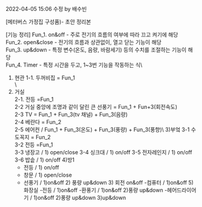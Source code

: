 2022-04-05 15:06 수정 by 배수빈

[메터버스 가정집 구성품)- 초안 정리본

[기능 정리]
Fun_1. on&off - 주로 전기의 흐름의 여부에 따라 끄고 켜기에 해당\
Fun_2. open&close - 전기의 흐름과 상관없이, 열고 닫는 기능이 해당\
Fun_3. up&down - 특정 변수(온도, 음량, 바람세기) 등의 수치를 조절하는 기능이 해당\
Fun_4. Timer - 특정 시간을 두고, 1~3번 기능을 작동하는 식\
 
 



1. 현관
	1-1. 두꺼비집 = Fun_1\
\
2. 거실\
	2-1. 전등 =Fun_1\
	2-2 거실 중앙에 조명과 같이 달린 큰 선풍기 = Fun_1 + Fun+3(회전속도) \
	2-3 TV  = Fun_1 + Fun_3(tv 채널) + Fun_3(음량)\
	2-4 베란다 = Fun_2\
	2-5 에어컨 / Fun_1 + Fun_3(온도) + Fun_3(풍량) + Fun_3(풍향)\\
3)부엌
	3-1 수도꼭지 = Fun_2\
	3-2 전등 =Fun_1\
	3-3 냉장고 / 1) open/close
	3-4 싱크대 / 1) on/off
	3-5 전자레인지 / 1) on/off
	3-6 밥솥 / 1) on/off
4)방1
	- 전등 / 1) on/off
	- 창문 / 1) open/close
	- 선풍기 /  1)on&off 2) 풍량 up&down 3) 회전 on&off
	-컴퓨터 / 1)on&off
5)화장실
	-전등 / 1)on&off
	-환풍기 / 1)on&off 2)풍량 up&down
	-헤어드라이어기 / 1)on&off  2)풍량 up&down 3)up&down

